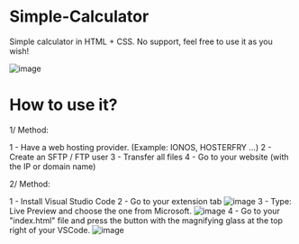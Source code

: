 # Simple-Calculator

Simple calculator in HTML + CSS. No support, feel free to use it as you wish!

![image](https://github.com/Kwq0/Simple-Calculator/assets/155109697/9214fc3d-a809-4dd1-b7c8-ce3044dbfdad)

# How to use it?

1/ Method:

1 - Have a web hosting provider. (Example: IONOS, HOSTERFRY ...)
2 - Create an SFTP / FTP user
3 - Transfer all files
4 - Go to your website (with the IP or domain name)

2/ Method:

1 - Install Visual Studio Code
2 - Go to your extension tab ![image](https://github.com/Kwq0/Simple-Calculator/assets/155109697/58b2b1fe-e768-4749-b26c-03c6f035f1d9)
3 - Type: Live Preview and choose the one from Microsoft. ![image](https://github.com/Kwq0/Simple-Calculator/assets/155109697/ebc32db0-b7a9-4a19-ab41-296fd13af1aa)
4 - Go to your "index.html" file and press the button with the magnifying glass at the top right of your VSCode. ![image](https://github.com/Kwq0/Simple-Calculator/assets/155109697/a13566ef-8bb9-4299-bb8f-7c264bc256f5)
